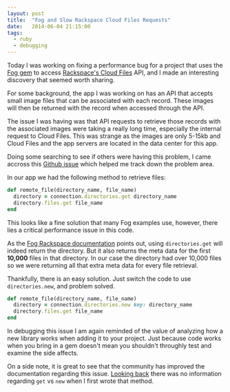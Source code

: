 ```yaml
---
layout: post
title:  "Fog and Slow Rackspace Cloud Files Requests"
date:   2014-06-04 21:15:00
tags:
  - ruby
  - debugging
---
```


Today I was working on fixing a performance bug for a project that uses the [Fog gem](https://github.com/fog/fog) to access [Rackspace's Cloud Files](http://www.rackspace.com/cloud/files/) API, and I made an interesting discovery that seemed worth sharing.

For some background, the app I was working on has an API that accepts small image files that can be associated with each record. These images will then be returned with the record when accessed through the API.

The issue I was having was that API requests to retrieve those records with the associated images were taking a really long time, especially the internal request to Cloud Files. This was strange as the images are only 5-15kb and Cloud Files and the app servers are located in the data center for this app.

Doing some searching to see if others were having this problem, I came accross this [Github issue](https://github.com/fog/fog/issues/2714) which helped me track down the problem area.

In our app we had the following method to retrieve files:

```ruby
def remote_file(directory_name, file_name)
  directory = connection.directories.get directory_name
  directory.files.get file_name
end
```

This looks like a fine solution that many Fog examples use, however, there lies a critical performance issue in this code.  

As the [Fog Rackspace documentation](https://github.com/fog/fog/blob/master/lib/fog/rackspace/docs/storage.md#get-directory) points out, using `directories.get` will indeed return the directory.  But it also returns the meta data for the first **10,000** files in that directory. In our case the directory had over 10,000 files so we were returning all that extra meta data for every file retrieval.

Thankfully, there is an easy solution. Just switch the code to use `directories.new`, and problem solved.

```ruby
def remote_file(directory_name, file_name)
  directory = connection.directories.new key: directory_name
  directory.files.get file_name
end
```

In debugging this issue I am again reminded of the value of analyzing how a new library works when adding it to your project.  Just because code works when you bring in a gem doesn't mean you shouldn't throughly test and examine the side affects.

On a side note, it is great to see that the community has improved the documentation regarding this issue. [Looking back](https://github.com/fog/fog/blob/8c1319703d77139c7f3b249c0bb105b975e6b5e0/lib/fog/rackspace/docs/storage.md#get-directory) there was no information regarding `get` vs `new` when I first wrote that method.
